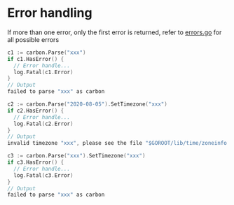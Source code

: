 # Error handling
If more than one error, only the first error is returned, refer to <a href="https://github.com/dromara/carbon/blob/master/errors.go" target="_blank" rel="noreferrer">errors.go</a> for all possible errors

```go
c1 := carbon.Parse("xxx")
if c1.HasError() {
  // Error handle...
  log.Fatal(c1.Error)
}
// Output
failed to parse "xxx" as carbon

c2 := carbon.Parse("2020-08-05").SetTimezone("xxx")
if c2.HasError() {
  // Error handle...
  log.Fatal(c2.Error)
}
// Output
invalid timezone "xxx", please see the file "$GOROOT/lib/time/zoneinfo.zip" for all valid timezones

c3 := carbon.Parse("xxx").SetTimezone("xxx")
if c3.HasError() {
  // Error handle...
  log.Fatal(c3.Error)
}
// Output
failed to parse "xxx" as carbon
```